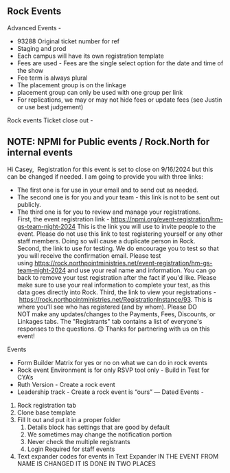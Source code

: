 ## Rock Events

Advanced Events - 

- 93288 Original ticket number for ref
- Staging and prod
- Each campus will have its own registration template 
- Fees are used - Fees are the single select option for the date and time of the show
- Fee term is always plural
- The placement group is on the linkage
- placement group can only be used with one group per link
- For replications, we may or may not hide fees or update fees (see Justin or use best judgement)

Rock events Ticket close out -

## NOTE: NPMI for Public events / Rock.North for internal events

Hi Casey, 
Registration for this event is set to close on 9/16/2024 but this can be changed if needed.
I am going to provide you with three links:
- The first one is for use in your email and to send out as needed.
- The second one is for you and your team - this link is not to be sent out publicly.
- The third one is for you to review and manage your registrations.
First, the event registration link - https://npmi.org/event-registration/hm-gs-team-night-2024
This is the link you will use to invite people to the event. Please do not use this link to test registering yourself or any other staff members. Doing so will cause a duplicate person in Rock.
Second, the link to use for testing. We do encourage you to test so that you will receive the confirmation email. Please test using https://rock.northpointministries.net/event-registration/hm-gs-team-night-2024 and use your real name and information. You can go back to remove your test registration after the fact if you'd like. Please make sure to use your real information to complete your test, as this data goes directly into Rock.
Third, the link to view your registrations - https://rock.northpointministries.net/RegistrationInstance/93. This is where you'll see who has registered (and by whom). Please DO NOT make any updates/changes to the Payments, Fees, Discounts, or Linkages tabs. The "Registrants" tab contains a list of everyone's responses to the questions. 😊
Thanks for partnering with us on this event!

Events
- Form Builder Matrix for yes or no on what we can do in rock events
- Rock event Environment is for only RSVP tool only - Build in Test for CYA’s
- Ruth Version - Create a rock event
- Leadership track - Create a rock event is “ours” — Dated
Events - 
1. Rock registration tab
2. Clone base template
3. Fill It out and put it in a proper folder 
    1. Details block has settings that are good by default
    2. We sometimes may change the notification portion 
    3. Never check the multiple registrants
    4. Login Required for staff events
4. Text expander codes for events in Text Expander
IN THE EVENT FROM NAME IS CHANGED IT IS DONE IN TWO PLACES
